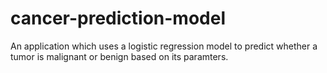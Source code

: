 # cancer-prediction-model
An application which uses a logistic regression model to predict whether a tumor is malignant or benign based on its paramters.
